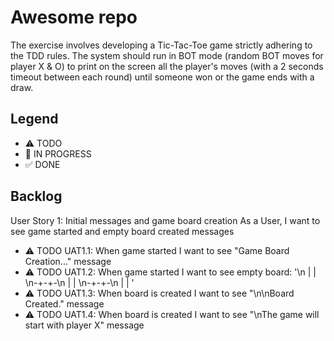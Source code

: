 # Awesome repo

The exercise involves developing a Tic-Tac-Toe game strictly adhering to the TDD rules.
The system should run in BOT mode (random BOT moves for player X & O) to print on the screen all the player's moves (with a 2 seconds timeout between each round) until someone won or the game ends with a draw.

## Legend
- ⚠ TODO
- 🚧 IN PROGRESS
- ✅ DONE

## Backlog

User Story 1: Initial messages and game board creation
As a User, I want to see game started and empty board created messages

- ⚠ TODO UAT1.1: When game started I want to see "Game Board Creation..." message
- ⚠ TODO UAT1.2: When game started I want to see empty board: '\n | | \n-+-+-\n | | \n-+-+-\n | | '
- ⚠ TODO UAT1.3: When board is created I want to see "\n\nBoard Created." message
- ⚠ TODO UAT1.4: When board is created I want to see "\nThe game will start with player X" message